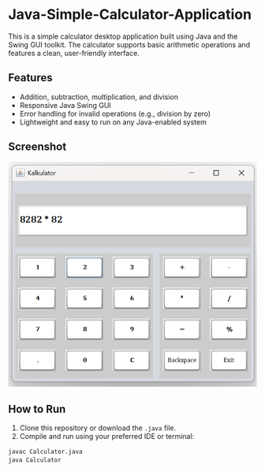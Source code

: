 # Java-Simple-Calculator-Application

This is a simple calculator desktop application built using Java and the Swing GUI toolkit. The calculator supports basic arithmetic operations and features a clean, user-friendly interface.

## Features

- Addition, subtraction, multiplication, and division
- Responsive Java Swing GUI
- Error handling for invalid operations (e.g., division by zero)
- Lightweight and easy to run on any Java-enabled system

## Screenshot

![Calculator Screenshot](https://raw.githubusercontent.com/Senicccc/Java-Simple-Calculator-Application/main/screenshots/screenshot.png)

## How to Run

1. Clone this repository or download the `.java` file.
2. Compile and run using your preferred IDE or terminal:

```bash
javac Calculator.java
java Calculator

